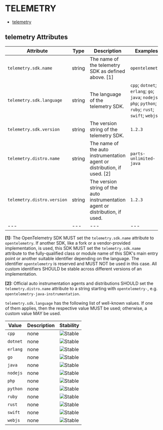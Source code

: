 
<!--- Hugo front matter used to generate the website version of this page:
--->

# TELEMETRY

- [telemetry](#telemetry)


## telemetry Attributes

| Attribute  | Type | Description  | Examples  | Stability |
|---|---|---|---|---|
| `telemetry.sdk.name` | string | The name of the telemetry SDK as defined above. [1] |`opentelemetry` | ![Stable](https://img.shields.io/badge/-stable-lightgreen) |
| `telemetry.sdk.language` | string | The language of the telemetry SDK.  |`cpp`; `dotnet`; `erlang`; `go`; `java`; `nodejs`; `php`; `python`; `ruby`; `rust`; `swift`; `webjs` | ![Stable](https://img.shields.io/badge/-stable-lightgreen) |
| `telemetry.sdk.version` | string | The version string of the telemetry SDK.  |`1.2.3` | ![Stable](https://img.shields.io/badge/-stable-lightgreen) |
| `telemetry.distro.name` | string | The name of the auto instrumentation agent or distribution, if used. [2] |`parts-unlimited-java` | ![Experimental](https://img.shields.io/badge/-experimental-blue) |
| `telemetry.distro.version` | string | The version string of the auto instrumentation agent or distribution, if used.  |`1.2.3` | ![Experimental](https://img.shields.io/badge/-experimental-blue) |
|---|---|---|---|---|

**[1]:** The OpenTelemetry SDK MUST set the `telemetry.sdk.name` attribute to `opentelemetry`.
If another SDK, like a fork or a vendor-provided implementation, is used, this SDK MUST set the
`telemetry.sdk.name` attribute to the fully-qualified class or module name of this SDK's main entry point
or another suitable identifier depending on the language.
The identifier `opentelemetry` is reserved and MUST NOT be used in this case.
All custom identifiers SHOULD be stable across different versions of an implementation.

**[2]:** Official auto instrumentation agents and distributions SHOULD set the `telemetry.distro.name` attribute to
a string starting with `opentelemetry-`, e.g. `opentelemetry-java-instrumentation`.


`telemetry.sdk.language` has the following list of well-known values. If one of them applies, then the respective value MUST be used; otherwise, a custom value MAY be used.

| Value  | Description | Stability |
|---|---|---|
| `cpp` | none |  ![Stable](https://img.shields.io/badge/-stable-lightgreen) |
| `dotnet` | none |  ![Stable](https://img.shields.io/badge/-stable-lightgreen) |
| `erlang` | none |  ![Stable](https://img.shields.io/badge/-stable-lightgreen) |
| `go` | none |  ![Stable](https://img.shields.io/badge/-stable-lightgreen) |
| `java` | none |  ![Stable](https://img.shields.io/badge/-stable-lightgreen) |
| `nodejs` | none |  ![Stable](https://img.shields.io/badge/-stable-lightgreen) |
| `php` | none |  ![Stable](https://img.shields.io/badge/-stable-lightgreen) |
| `python` | none |  ![Stable](https://img.shields.io/badge/-stable-lightgreen) |
| `ruby` | none |  ![Stable](https://img.shields.io/badge/-stable-lightgreen) |
| `rust` | none |  ![Stable](https://img.shields.io/badge/-stable-lightgreen) |
| `swift` | none |  ![Stable](https://img.shields.io/badge/-stable-lightgreen) |
| `webjs` | none |  ![Stable](https://img.shields.io/badge/-stable-lightgreen) |


